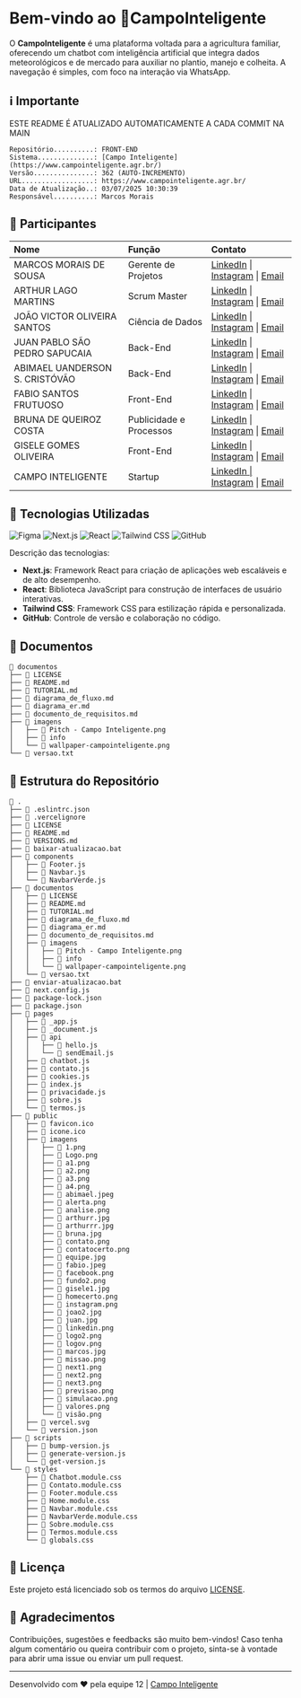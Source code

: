 # Bem-vindo ao 🍃**CampoInteligente**

O **CampoInteligente** é uma plataforma voltada para a agricultura familiar, oferecendo um chatbot com inteligência artificial que integra dados meteorológicos e de mercado para auxiliar no plantio, manejo e colheita. A navegação é simples, com foco na interação via WhatsApp.

## ℹ️ Importante 

ESTE README É ATUALIZADO AUTOMATICAMENTE A CADA COMMIT NA MAIN 

```
Repositório..........: FRONT-END
Sistema..............: [Campo Inteligente](https://www.campointeligente.agr.br/)
Versão...............: 362 (AUTO-INCREMENTO)
URL..................: https://www.campointeligente.agr.br/
Data de Atualização..: 03/07/2025 10:30:39
Responsável..........: Marcos Morais
```
## 👥 Participantes

<table style='width:100%'>
<thead><tr><th style='text-align:left'>Nome</th><th style='text-align:left'>Função</th><th style='text-align:left'>Contato</th></tr></thead>
<tbody>
<tr><td>MARCOS MORAIS DE SOUSA            </td><td>Gerente de Projetos       </td><td><a href='https://www.linkedin.com/in/marcosmoraisjr/'>LinkedIn</a> | <a href='https://instagram.com/marcosmoraisjr'>Instagram</a> | <a href='mailto:mmstec@gmail.com'>Email</a></td></tr>
<tr><td>ARTHUR LAGO MARTINS               </td><td>Scrum Master              </td><td><a href='https://www.linkedin.com/in/arthur-martins-510b36235/'>LinkedIn</a> | <a href='https://instagram.com/arthurmarttins_'>Instagram</a> | <a href='mailto:202110445@uesb.edu.br'>Email</a></td></tr>
<tr><td>JOÃO VICTOR OLIVEIRA SANTOS       </td><td>Ciência de Dados          </td><td><a href='https://www.linkedin.com/in/joão-victor-oliveira-santos-3b8aa1203/'>LinkedIn</a> | <a href='https://instagram.com/jv.osantos'>Instagram</a> | <a href='mailto:joao.osantos27@gmail.com'>Email</a></td></tr>
<tr><td>JUAN PABLO SÃO PEDRO SAPUCAIA     </td><td>Back-End                  </td><td><a href='https://www.linkedin.com/in/juan-pablo-09a65b2a6/'>LinkedIn</a> | <a href='https://instagram.com/juan_pablosps'>Instagram</a> | <a href='mailto:juan.psapucaia7@gmail.com'>Email</a></td></tr>
<tr><td>ABIMAEL UANDERSON S. CRISTÓVÃO    </td><td>Back-End                  </td><td><a href='https://www.linkedin.com/in/abimael-uanderson/'>LinkedIn</a> | <a href='https://instagram.com/abimaeluanderson'>Instagram</a> | <a href='mailto:abimael.servicos12dt@gmail.com'>Email</a></td></tr>
<tr><td>FABIO SANTOS FRUTUOSO             </td><td>Front-End                 </td><td><a href='https://www.linkedin.com/in/fabio-santos-frutuoso-1784401b9/'>LinkedIn</a> | <a href='https://instagram.com/gandalfs_800'>Instagram</a> | <a href='mailto:frutuosofabio10@gmail.com'>Email</a></td></tr>
<tr><td>BRUNA DE QUEIROZ COSTA            </td><td>Publicidade e Processos   </td><td><a href='https://www.linkedin.com/in/bruna-queiroz-5422a7261/'>LinkedIn</a> | <a href='https://instagram.com/brhunaqueiroz'>Instagram</a> | <a href='mailto:qbruna2003@gmail.com'>Email</a></td></tr>
<tr><td>GISELE GOMES OLIVEIRA             </td><td>Front-End                 </td><td><a href='https://www.linkedin.com/in/gisele-gomes-oliveira-037bb1128/'>LinkedIn</a> | <a href='https://instagram.com/belagisa13'>Instagram</a> | <a href='mailto:belagisa14@gmail.com'>Email</a></td></tr>
<tr><td>CAMPO INTELIGENTE                 </td><td>Startup                   </td><td><a href='https://instagram.com/startupcampointeligente'>LinkedIn | <a href='https://www.instagram.com/startupcampointeligente'>Instagram</a> | <a href='mailto:startupcampointeligente@gmail.com'>Email</a></td></tr>
</tbody>
</table>

## 🧩 Tecnologias Utilizadas

<p align='left'>
  <img src='https://img.shields.io/badge/Figma-F24E1E?logo=figma&logoColor=white' alt='Figma' />
  <img src='https://img.shields.io/badge/Next.js-13.x-black?logo=next.js&logoColor=white' alt='Next.js' />
  <img src='https://img.shields.io/badge/React-18.x-61DAFB?logo=react&logoColor=white' alt='React' />
  <img src='https://img.shields.io/badge/Tailwind_CSS-3.x-38B2AC?logo=tailwindcss&logoColor=white' alt='Tailwind CSS' />
  <img src='https://img.shields.io/badge/GitHub-100000?logo=github&logoColor=white&style=flat' alt='GitHub' />
</p>

Descrição das tecnologias:

- **Next.js**: Framework React para criação de aplicações web escaláveis e de alto desempenho.
- **React**: Biblioteca JavaScript para construção de interfaces de usuário interativas.
- **Tailwind CSS**: Framework CSS para estilização rápida e personalizada.
- **GitHub**: Controle de versão e colaboração no código.

## 📂 Documentos

```
📂 documentos
├── 📄 LICENSE
├── 📄 README.md
├── 📄 TUTORIAL.md
├── 📄 diagrama_de_fluxo.md
├── 📄 diagrama_er.md
├── 📄 documento_de_requisitos.md
├── 📂 imagens
│   ├── 📄 Pitch - Campo Inteligente.png
│   ├── 📄 info
│   └── 📄 wallpaper-campointeligente.png
└── 📄 versao.txt
```
## 🌳 Estrutura do Repositório

```
📂 .
├── 📄 .eslintrc.json
├── 📄 .vercelignore
├── 📄 LICENSE
├── 📄 README.md
├── 📄 VERSIONS.md
├── 📄 baixar-atualizacao.bat
├── 📂 components
│   ├── 📄 Footer.js
│   ├── 📄 Navbar.js
│   └── 📄 NavbarVerde.js
├── 📂 documentos
│   ├── 📄 LICENSE
│   ├── 📄 README.md
│   ├── 📄 TUTORIAL.md
│   ├── 📄 diagrama_de_fluxo.md
│   ├── 📄 diagrama_er.md
│   ├── 📄 documento_de_requisitos.md
│   ├── 📂 imagens
│   │   ├── 📄 Pitch - Campo Inteligente.png
│   │   ├── 📄 info
│   │   └── 📄 wallpaper-campointeligente.png
│   └── 📄 versao.txt
├── 📄 enviar-atualizacao.bat
├── 📄 next.config.js
├── 📄 package-lock.json
├── 📄 package.json
├── 📂 pages
│   ├── 📄 _app.js
│   ├── 📄 _document.js
│   ├── 📂 api
│   │   ├── 📄 hello.js
│   │   └── 📄 sendEmail.js
│   ├── 📄 chatbot.js
│   ├── 📄 contato.js
│   ├── 📄 cookies.js
│   ├── 📄 index.js
│   ├── 📄 privacidade.js
│   ├── 📄 sobre.js
│   └── 📄 termos.js
├── 📂 public
│   ├── 📄 favicon.ico
│   ├── 📄 icone.ico
│   ├── 📂 imagens
│   │   ├── 📄 1.png
│   │   ├── 📄 Logo.png
│   │   ├── 📄 a1.png
│   │   ├── 📄 a2.png
│   │   ├── 📄 a3.png
│   │   ├── 📄 a4.png
│   │   ├── 📄 abimael.jpeg
│   │   ├── 📄 alerta.png
│   │   ├── 📄 analise.png
│   │   ├── 📄 arthurr.jpg
│   │   ├── 📄 arthurrr.jpg
│   │   ├── 📄 bruna.jpg
│   │   ├── 📄 contato.png
│   │   ├── 📄 contatocerto.png
│   │   ├── 📄 equipe.jpg
│   │   ├── 📄 fabio.jpeg
│   │   ├── 📄 facebook.png
│   │   ├── 📄 fundo2.png
│   │   ├── 📄 gisele1.jpg
│   │   ├── 📄 homecerto.png
│   │   ├── 📄 instagram.png
│   │   ├── 📄 joao2.jpg
│   │   ├── 📄 juan.jpg
│   │   ├── 📄 linkedin.png
│   │   ├── 📄 logo2.png
│   │   ├── 📄 logov.png
│   │   ├── 📄 marcos.jpg
│   │   ├── 📄 missao.png
│   │   ├── 📄 next1.png
│   │   ├── 📄 next2.png
│   │   ├── 📄 next3.png
│   │   ├── 📄 previsao.png
│   │   ├── 📄 simulacao.png
│   │   ├── 📄 valores.png
│   │   └── 📄 visão.png
│   ├── 📄 vercel.svg
│   └── 📄 version.json
├── 📂 scripts
│   ├── 📄 bump-version.js
│   ├── 📄 generate-version.js
│   └── 📄 get-version.js
└── 📂 styles
    ├── 📄 Chatbot.module.css
    ├── 📄 Contato.module.css
    ├── 📄 Footer.module.css
    ├── 📄 Home.module.css
    ├── 📄 Navbar.module.css
    ├── 📄 NavbarVerde.module.css
    ├── 📄 Sobre.module.css
    ├── 📄 Termos.module.css
    └── 📄 globals.css
```
## 📜 Licença

Este projeto está licenciado sob os termos do arquivo [LICENSE](./documentos/LICENSE).

## 🤝 Agradecimentos

Contribuições, sugestões e feedbacks são muito bem-vindos! Caso tenha algum comentário ou queira contribuir com o projeto, sinta-se à vontade para abrir uma issue ou enviar um pull request.

--- 

Desenvolvido com ❤️ pela equipe 12 | [Campo Inteligente](https://www.campointeligente.agr.br/) 

